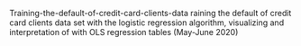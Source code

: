 Training-the-default-of-credit-card-clients-data
raining the default of credit card clients  data set with the logistic regression algorithm, visualizing and interpretation of with OLS regression tables (May-June 2020)
